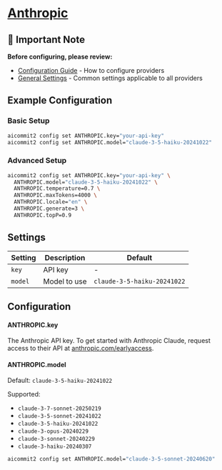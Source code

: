 # [Anthropic](https://console.anthropic.com/)

## 📌 Important Note

**Before configuring, please review:**
- [Configuration Guide](../../README.md#configuration) - How to configure providers
- [General Settings](../../README.md#general-settings) - Common settings applicable to all providers

## Example Configuration

### Basic Setup
```sh
aicommit2 config set ANTHROPIC.key="your-api-key"
aicommit2 config set ANTHROPIC.model="claude-3-5-haiku-20241022"
```

### Advanced Setup
```sh
aicommit2 config set ANTHROPIC.key="your-api-key" \
  ANTHROPIC.model="claude-3-5-haiku-20241022" \
  ANTHROPIC.temperature=0.7 \
  ANTHROPIC.maxTokens=4000 \
  ANTHROPIC.locale="en" \
  ANTHROPIC.generate=3 \
  ANTHROPIC.topP=0.9
```

## Settings

| Setting     | Description    | Default                     |
|-------------|----------------|-----------------------------|
| `key`       | API key        | -                           |
| `model`     | Model to use   | `claude-3-5-haiku-20241022` |

## Configuration 

#### ANTHROPIC.key

The Anthropic API key. To get started with Anthropic Claude, request access to their API at [anthropic.com/earlyaccess](https://www.anthropic.com/earlyaccess).

#### ANTHROPIC.model

Default: `claude-3-5-haiku-20241022`

Supported:
- `claude-3-7-sonnet-20250219`
- `claude-3-5-sonnet-20241022`
- `claude-3-5-haiku-20241022`
- `claude-3-opus-20240229`
- `claude-3-sonnet-20240229`
- `claude-3-haiku-20240307`

```sh
aicommit2 config set ANTHROPIC.model="claude-3-5-sonnet-20240620"
```

